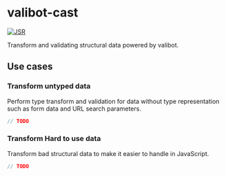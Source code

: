 # valibot-cast

[![JSR](https://jsr.io/badges/@proudust/valibot-cast)](https://jsr.io/@proudust/valibot-cast)

Transform and validating structural data powered by valibot.

## Use cases

### Transform untyped data

Perform type transform and validation for data without type representation such as form data and URL search parameters.

```js
// TODO
```

### Transform Hard to use data

Transform bad structural data to make it easier to handle in JavaScript.

```js
// TODO
```
